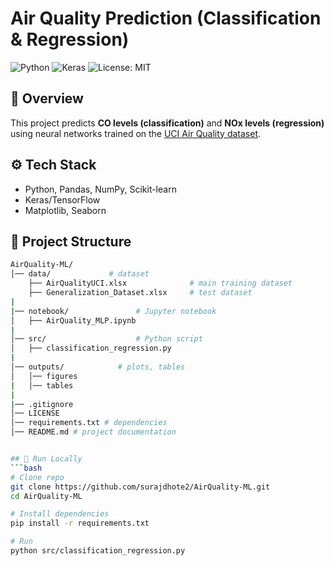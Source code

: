# Air Quality Prediction (Classification & Regression)

![Python](https://img.shields.io/badge/Python-3.9-blue.svg)
![Keras](https://img.shields.io/badge/Keras-TF-red)
![License: MIT](https://img.shields.io/badge/License-MIT-yellow.svg)

## 📌 Overview
This project predicts **CO levels (classification)** and **NOx levels (regression)** using neural networks trained on the [UCI Air Quality dataset](https://archive.ics.uci.edu/ml/datasets/Air+Quality).

## ⚙️ Tech Stack
- Python, Pandas, NumPy, Scikit-learn
- Keras/TensorFlow
- Matplotlib, Seaborn

## 📂 Project Structure
```bash
AirQuality-ML/
│── data/             # dataset
    ├── AirQualityUCI.xlsx              # main training dataset
    ├── Generalization_Dataset.xlsx     # test dataset
|
|── notebook/               # Jupyter notebook
│   ├── AirQuality_MLP.ipynb
|
│── src/                    # Python script
│   ├── classification_regression.py
|
│── outputs/            # plots, tables
│   │── figures
|   │── tables
|
|── .gitignore
│── LICENSE
│── requirements.txt # dependencies
│── README.md # project documentation


## 🚀 Run Locally
```bash
# Clone repo
git clone https://github.com/surajdhote2/AirQuality-ML.git
cd AirQuality-ML

# Install dependencies
pip install -r requirements.txt

# Run
python src/classification_regression.py
